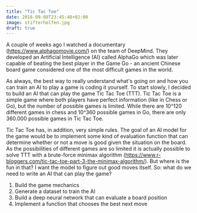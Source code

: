 ```yaml
---
title: "Tic Tac Toe"
date: 2018-09-08T23:45:48+02:00
image: stifterhelfen.jpg
draft: true
---
```


A couple of weeks ago I watched a documentary (https://www.alphagomovie.com/) on the team of DeepMind. They developed an Artificial Intelligence (AI) called AlphaGo which was later capable of beating the best player in the Game Go - an ancient Chinese board game considered one of the most difficult games in the world.

As always, the best way to really understand what's going on and how you can train an AI to play a game is coding it yourself. To start slowly, I decided to build an AI that can play the game Tic Tac Toe (TTT). Tic Tac Toe is a simple game where both players have perfect information (like in Chess or Go), but the number of possible games is limited. While there are 10^120 different games in chess and 10^360 possible games in Go, there are only 360.000 possible games in Tic Tac Toe.

Tic Tac Toe has, in addition, very simple rules. The goal of an AI model for the game would be to implement some kind of evaluation function that can determine whether or not a move is good given the situation on the board. As the possibilities of different games are so limited it is actually possible to solve TTT with a brute-force minimax algorithm (https://www.r-bloggers.com/tic-tac-toe-part-3-the-minimax-algorithm/). But where is the fun in that? I want the model to figure out good moves itself. So: what do we need to write an AI that can play the game?

1. Build the game mechanics
2. Generate a dataset to train the AI
3. Build a deep neural network that can evaluate a board position
4. Implement a function that chooses the best next move
